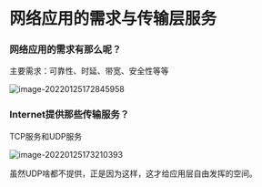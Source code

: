 # 网络应用的需求与传输层服务

### 网络应用的需求有那么呢？

主要需求：可靠性、时延、带宽、安全性等等

![image-20220125172845958](https://gitee.com/ccnuktd/pic-bed/raw/master/image-20220125172845958.png)

### Internet提供那些传输服务？

TCP服务和UDP服务

![image-20220125173210393](https://gitee.com/ccnuktd/pic-bed/raw/master/image-20220125173210393.png)

虽然UDP啥都不提供，正是因为这样，这才给应用层自由发挥的空间。